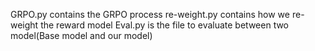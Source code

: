 
GRPO.py contains the GRPO process
re-weight.py contains how we re-weight the reward model
Eval.py is the file to evaluate between two model(Base model and our model)
